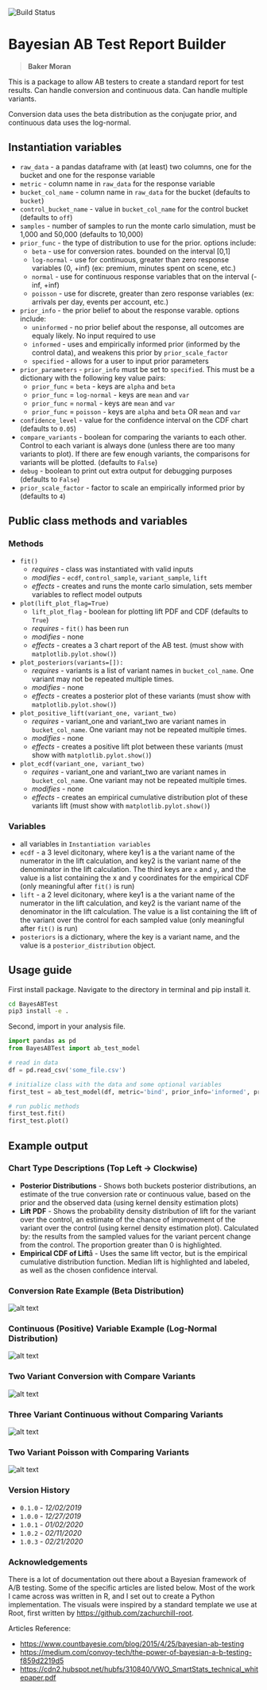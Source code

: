 ![Build Status](https://github.com/bakermoran/BayesABTest/workflows/Python%20package/badge.svg?branch=master)

# Bayesian AB Test Report Builder

> **Baker Moran**

This is a package to allow AB testers to create a standard report for test results. Can handle conversion and continuous data. Can handle multiple variants.

Conversion data uses the beta distribution as the conjugate prior, and continuous data uses the log-normal.

## Instantiation variables

* `raw_data` - a pandas dataframe with (at least) two columns, one for the bucket and one for the response variable
* `metric` - column name in `raw_data` for the response variable
* `bucket_col_name` - column name in `raw_data` for the bucket (defaults to `bucket`)
* `control_bucket_name` - value in `bucket_col_name` for the control bucket (defaults to `off`)
* `samples` - number of samples to run the monte carlo simulation, must be 1,000 and 50,000 (defaults to 10,000)
* `prior_func` - the type of distribution to use for the prior. options include:
  * `beta` - use for conversion rates. bounded on the interval [0,1]
  * `log-normal` - use for continuous, greater than zero response variables (0, +inf) (ex: premium, minutes spent on scene, etc.)
  * `normal` - use for continuous response variables that on the interval (-inf, +inf)
  * `poisson` - use for discrete, greater than zero response variables (ex: arrivals per day, events per account, etc.)
* `prior_info` - the prior belief to about the response varable. options include:
  * `uninformed` - no prior belief about the response, all outcomes are equaly likely. No input required to use
  * `informed` - uses and empirically informed prior (informed by the control data), and weakens this prior by `prior_scale_factor`
  * `specified` - allows for a user to input prior parameters
* `prior_parameters` - `prior_info` must be set to `specified`. This must be a dictionary with the following key value pairs:
  * `prior_func` = `beta` - keys are `alpha` and `beta`
  * `prior_func` = `log-normal` - keys are `mean` and `var`
  * `prior_func` = `normal` - keys are `mean` and `var`
  * `prior_func` = `poisson` - keys are `alpha` and `beta` OR `mean` and `var`
* `confidence_level` - value for the confidence interval on the CDF chart (defaults to `0.05`)
* `compare_variants` - boolean for comparing the variants to each other. Control to each variant is always done (unless there are too many variants to plot). If there are few enough variants, the comparisons for variants will be plotted. (defaults to `False`)
* `debug` - boolean to print out extra output for debugging purposes (defaults to `False`)
* `prior_scale_factor` - factor to scale an empirically informed prior by (defaults to `4`)

## Public class methods and variables

### Methods

* `fit()`
  * *requires* - class was instantiated with valid inputs
  * *modifies* - `ecdf`, `control_sample`, `variant_sample`, `lift`
  * *effects* - creates and runs the monte carlo simulation, sets member variables to reflect model outputs
* `plot(lift_plot_flag=True)`
  * `lift_plot_flag` - boolean for plotting lift PDF and CDF (defaults to `True`)
  * *requires* - `fit()` has been run
  * *modifies* - none
  * *effects* - creates a 3 chart report of the AB test. (must show with `matplotlib.pylot.show()`)
* `plot_posteriors(variants=[]):`
  * *requires* - variants is a list of variant names in `bucket_col_name`. One variant may not be repeated multiple times.
  * *modifies* - none
  * *effects* - creates a posterior plot of these variants (must show with `matplotlib.pylot.show()`)
* `plot_positive_lift(variant_one, variant_two)`
  * *requires* - variant_one and variant_two are variant names in `bucket_col_name`. One variant may not be repeated multiple times.
  * *modifies* - none
  * *effects* - creates a positive lift plot between these variants (must show with `matplotlib.pylot.show()`)
* `plot_ecdf(variant_one, variant_two)`
  * *requires* - variant_one and variant_two are variant names in `bucket_col_name`. One variant may not be repeated multiple times.
  * *modifies* - none
  * *effects* - creates an empirical cumulative distribution plot of these variants lift (must show with `matplotlib.pylot.show()`)

### Variables

* all variables in `Instantiation variables`
* `ecdf` - a 3 level dicitonary, where key1 is a the variant name of the numerator in the lift calculation, and key2 is the variant name of the denominator in the lift calculation. The third keys are `x` and `y`, and the value is a list containing the x and y coordinates for the empirical CDF (only meaningful after `fit()` is run)
* `lift` - a 2 level dicitonary, where key1 is a the variant name of the numerator in the lift calculation, and key2 is the variant name of the denominator in the lift calculation. The value is a list containing the lift of the variant over the control for each sampled value (only meaningful after `fit()` is run)
* `posteriors` is a dictionary, where the key is a variant name, and the value is a `posterior_distribution` object.

## Usage guide

First install package. Navigate to the directory in terminal and pip install it.

```bash
cd BayesABTest
pip3 install -e .
```

Second, import in your analysis file.

```python
import pandas as pd
from BayesABTest import ab_test_model

# read in data
df = pd.read_csv('some_file.csv')

# initialize class with the data and some optional variables
first_test = ab_test_model(df, metric='bind', prior_info='informed', prior_func='beta', debug=True)

# run public methods
first_test.fit()
first_test.plot()
```

## Example output

### Chart Type Descriptions (Top Left -> Clockwise)

* **Posterior Distributions** - Shows both buckets posterior distributions, an estimate of the true conversion rate or continuous value, based on the prior and the observed data (using kernel density estimation plots)
* **Lift PDF** - Shows the probability density distribution of lift for the variant over the control, an estimate of the chance of improvement of the variant over the control (using kernel density estimation plot). Calculated by: the results from the sampled values for the variant percent change from the control. The proportion greater than 0 is highlighted.
* **Empirical CDF of Lift**å - Uses the same lift vector, but is the empirical cumulative distribution function. Median lift is highlighted and labeled, as well as the chosen confidence interval.

### Conversion Rate Example (Beta Distribution)

![alt text](img/one_var_conversion.png "Conversion Rate Example")

### Continuous (Positive) Variable Example (Log-Normal Distribution)

![alt text](img/one_var_continuous.png "Premium Example")

### Two Variant Conversion with Compare Variants

![alt text](img/two_var_conversion_compare.png "Two Variant Example")

### Three Variant Continuous without Comparing Variants

![alt text](img/three_var_continuous_not_compare.png "Three Variant Example")

### Two Variant Poisson with Comparing Variants

![alt text](img/two_var_poisson_compare.png "Three Variant Example")

### Version History

* `0.1.0` - *12/02/2019*
* `1.0.0` - *12/27/2019*
* `1.0.1` - *01/02/2020*
* `1.0.2` - *02/11/2020*
* `1.0.3` - *02/21/2020*

### Acknowledgements

There is a lot of documentation out there about a Bayesian framework of A/B testing. Some of the specific articles are listed below. Most of the work I came across was written in R, and I set out to create a Python implementation. The visuals were inspired by a standard template we use at Root, first written by <https://github.com/zachurchill-root>.

Articles Reference:

* <https://www.countbayesie.com/blog/2015/4/25/bayesian-ab-testing>
* <https://medium.com/convoy-tech/the-power-of-bayesian-a-b-testing-f859d2219d5>
* <https://cdn2.hubspot.net/hubfs/310840/VWO_SmartStats_technical_whitepaper.pdf>
